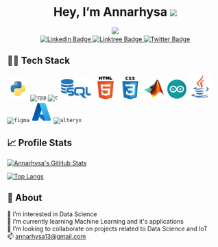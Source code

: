 <div align = "center">
<h1>
  Hey, I’m Annarhysa <img src="https://media.giphy.com/media/hvRJCLFzcasrR4ia7z/giphy.gif" width="30px"/>
</h1></div>
<div id="header" align="center">
  <img src="https://media.giphy.com/media/M9gbBd9nbDrOTu1Mqx/giphy.gif" width="100"/>
</div>

<div id="badges", align="center">
  <a href="https://www.linkedin.com/in/annarhysa-albert-92550918b/">
    <img src="https://img.shields.io/badge/LinkedIn-darkblue?style=for-the-badge&logo=linkedin&logoColor=white" alt="LinkedIn Badge"/>
  </a>
  <a href="https://linktr.ee/anna_albert">
   <img src="https://img.shields.io/badge/Linktree-darkgreen?style=for-the-badge&logo=linktree&logoColor=black" alt="Linktree Badge"/>
  </a>
  <a href="https://twitter.com/annarhysa003">
    <img src="https://img.shields.io/badge/Twitter-blue?style=for-the-badge&logo=twitter&logoColor=white" alt="Twitter Badge"/>
  </a>
</div>

## 👩‍💻 Tech Stack
<code><img height="50" alt="python" src="https://raw.githubusercontent.com/github/explore/80688e429a7d4ef2fca1e82350fe8e3517d3494d/topics/python/python.png"></code>
<code><img height="50" alt="cpp" src="https://www.filehippox.com/wp-content/uploads/2020/04/1-3-300x300.png"></code>
<code><img height="47" alt="c" src="https://fekir.info/img/c-logo.png"></code>
<code><img height="50" alt="sql" src="./images/sql2-compressed-1-removebg-preview.png"></code> 
<code><img height="53" alt="html" src="https://raw.githubusercontent.com/github/explore/5c058a388828bb5fde0bcafd4bc867b5bb3f26f3/topics/html/html.png"></code>
<code><img height="53" alt="css" src="https://raw.githubusercontent.com/github/explore/80688e429a7d4ef2fca1e82350fe8e3517d3494d/topics/css/css.png"></code> 
<code><img height="48" alt="matlab" src="./images/Matlab1-removebg-preview-removebg-preview.png"></code>
<code><img height="48" alt="arduino" src="https://raw.githubusercontent.com/github/explore/80688e429a7d4ef2fca1e82350fe8e3517d3494d/topics/arduino/arduino.png"></code> 
<code><img height="60" alt="Java" src="./images/pnghut_java-programmer-computer-programming-logo-language.png"></code> 
<code><img height="45" alt="figma" src="https://upload.wikimedia.org/wikipedia/commons/thumb/3/33/Figma-logo.svg/800px-Figma-logo.svg.png"></code> 
<code><img height="48" alt="azure" src="https://raw.githubusercontent.com/github/explore/80688e429a7d4ef2fca1e82350fe8e3517d3494d/topics/azure/azure.png"></code>
<code><img height="48" alt="alteryx" src="https://mip.com.au/wp-content/uploads/2018/03/Round-Circle-Alteryx.png"></code>
<br>
  
## 📈 Profile Stats
[![Annarhysa's GitHub Stats](https://github-readme-stats.vercel.app/api?username=Annarhysa&count_private=true&show_icons=true&theme=radical&hide_rank=false)](https://github.com/Annarhysa/github-readme-stats)

[![Top Langs](https://github-readme-stats.vercel.app/api/top-langs/?username=Annarhysa)](https://github.com/Annarhysa/github-readme-stats)

## 📃 About
👀 I’m interested in Data Science<br>
🌱 I’m currently learning Machine Learning and it's applications<br>
💞️ I’m looking to collaborate on projects related to Data Science and IoT<br>
📫 annarhysa13@gmail.com

<!---
Annarhysa/Annarhysa is a ✨ special ✨ repository because its `README.md` (this file) appears on your GitHub profile.
You can click the Preview link to take a look at your changes.
--->
